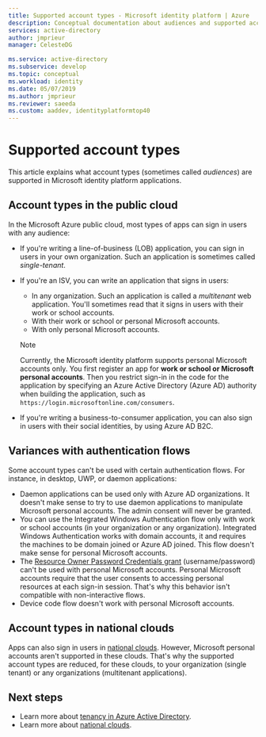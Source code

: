 ```yaml
---
title: Supported account types - Microsoft identity platform | Azure
description: Conceptual documentation about audiences and supported account types in applications
services: active-directory
author: jmprieur
manager: CelesteDG

ms.service: active-directory
ms.subservice: develop
ms.topic: conceptual
ms.workload: identity
ms.date: 05/07/2019
ms.author: jmprieur
ms.reviewer: saeeda
ms.custom: aaddev, identityplatformtop40
---
```


# Supported account types

This article explains what account types (sometimes called *audiences*) are supported in Microsoft identity platform applications.

<!-- This section can be in an include for many of the scenarios (SPA, web app signing-in users, protecting a web API, Desktop (depending on the flows), Mobile -->

## Account types in the public cloud

In the Microsoft Azure public cloud, most types of apps can sign in users with any audience:

- If you're writing a line-of-business (LOB) application, you can sign in users in your own organization. Such an application is sometimes called *single-tenant*.
- If you're an ISV, you can write an application that signs in users:

  - In any organization. Such an application is called a *multitenant* web application. You'll sometimes read that it signs in users with their work or school accounts.
  - With their work or school or personal Microsoft accounts.
  - With only personal Microsoft accounts.
    
  > [!NOTE]
  > Currently, the Microsoft identity platform supports personal Microsoft accounts only. You first register an app for **work or school or Microsoft personal accounts**. Then you restrict sign-in in the code for the application by specifying an Azure Active Directory (Azure AD) authority when building the application, such as `https://login.microsoftonline.com/consumers`.

- If you're writing a business-to-consumer application, you can also sign in users with their social identities, by using Azure AD B2C.

## Variances with authentication flows

Some account types can't be used with certain authentication flows. For instance, in desktop, UWP, or daemon applications:

- Daemon applications can be used only with Azure AD organizations. It doesn't make sense to try to use daemon applications to manipulate Microsoft personal accounts. The admin consent will never be granted.
- You can use the Integrated Windows Authentication flow only with work or school accounts (in your organization or any organization). Integrated Windows Authentication works with domain accounts, it and requires the machines to be domain joined or Azure AD joined. This flow doesn't make sense for personal Microsoft accounts.
- The [Resource Owner Password Credentials grant](./v2-oauth-ropc.md) (username/password) can't be used with personal Microsoft accounts. Personal Microsoft accounts require that the user consents to accessing personal resources at each sign-in session. That's why this behavior isn't compatible with non-interactive flows.
- Device code flow doesn't work with personal Microsoft accounts.

## Account types in national clouds

Apps can also sign in users in [national clouds](authentication-national-cloud.md). However, Microsoft personal accounts aren't supported in these clouds. That's why the supported account types are reduced, for these clouds, to your organization (single tenant) or any organizations (multitenant applications).

## Next steps

- Learn more about [tenancy in Azure Active Directory](./single-and-multi-tenant-apps.md).
- Learn more about [national clouds](./authentication-national-cloud.md).
